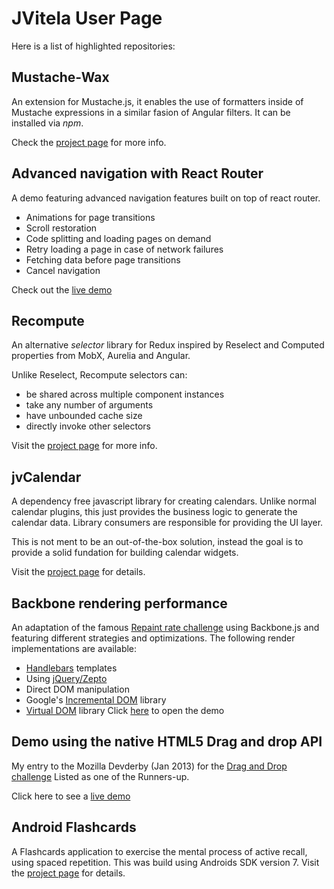 # JVitela User Page
Here is a list of highlighted repositories:

## Mustache-Wax
An extension for Mustache.js, it enables the use of formatters inside of Mustache expressions in a similar fasion of Angular filters. It can be installed via *npm*.

Check the [project page](https://github.com/jvitela/mustache-wax) for more info.

## Advanced navigation with React Router
A demo featuring advanced navigation features built on top of react router.
- Animations for page transitions
- Scroll restoration
- Code splitting and loading pages on demand
- Retry loading a page in case of network failures
- Fetching data before page transitions
- Cancel navigation

Check out the [live demo](https://jvitela.github.io/react-router-lazy-transitions/)

## Recompute
An alternative *selector* library for Redux inspired by Reselect and Computed properties from MobX, Aurelia and Angular. 

Unlike Reselect, Recompute selectors can:
- be shared across multiple component instances
- take any number of arguments
- have unbounded cache size
- directly invoke other selectors

Visit the [project page](https://github.com/jvitela/recompute) for more info.

## jvCalendar
A dependency free javascript library for creating calendars. 
Unlike normal calendar plugins, this just provides the business logic to 
generate the calendar data. 
Library consumers are responsible for providing the UI layer.

This is not ment to be an out-of-the-box solution, instead the goal is to provide a solid fundation for building calendar widgets.

Visit the [project page](https://jvitela.github.io/jvCalendar/) for details.

## Backbone rendering performance
An adaptation of the famous [Repaint rate challenge](http://mathieuancelin.github.io/js-repaint-perfs/) using Backbone.js and featuring different strategies and optimizations.
The following render implementations are available:
- [Handlebars](https://handlebarsjs.com/) templates
- Using [jQuery/Zepto](https://zeptojs.com/)
- Direct DOM manipulation
- Google's [Incremental DOM](http://google.github.io/incremental-dom/) library
- [Virtual DOM](https://github.com/Matt-Esch/virtual-dom) library
Click [here](http://jvitela.github.io/backbone-dbmon/) to open the demo

## Demo using the native HTML5 Drag and drop API
My entry to the Mozilla Devderby (Jan 2013) for the [Drag and Drop challenge](https://hacks.mozilla.org/2013/03/announcing-the-winners-of-the-january-2013-dev-derby/)
Listed as one of the Runners-up.

Click here to see a [live demo](http://jvitela.github.io/devderby-jan-2013)

## Android Flashcards
A Flashcards application to exercise the mental process of active recall, using spaced repetition.
This was build using Androids SDK version 7.
Visit the [project page](https://github.com/jvitela/android-flashcards) for details.